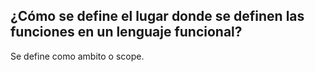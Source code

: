 ## ¿Cómo se define el lugar donde se definen las funciones en un lenguaje funcional?

Se define como ambito o scope.